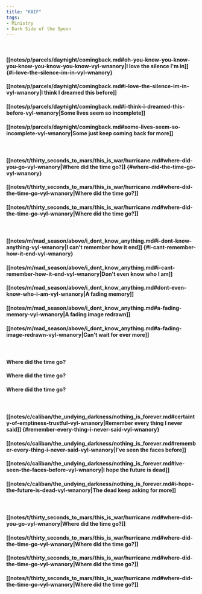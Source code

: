 ```yaml
---
title: "KAIF"
tags:
- Ministry
- Dark Side of the Spoon
---
```

&nbsp;
#### [[notes/p/parcels/day∕night/comingback.md#oh-you-know-you-know-you-know-you-know-you-know-vyl-wnanory|I love the silence I'm in]] {#i-love-the-silence-im-in-vyl-wnanory}
#### [[notes/p/parcels/day∕night/comingback.md#i-love-the-silence-im-in-vyl-wnanory|I think I dreamed this before]]
#### [[notes/p/parcels/day∕night/comingback.md#i-think-i-dreamed-this-before-vyl-wnanory|Some lives seem so incomplete]]
#### [[notes/p/parcels/day∕night/comingback.md#some-lives-seem-so-incomplete-vyl-wnanory|Some just keep coming back for more]]
&nbsp;
#### [[notes/t/thirty_seconds_to_mars/this_is_war/hurricane.md#where-did-you-go-vyl-wnanory|Where did the time go?]] {#where-did-the-time-go-vyl-wnanory}
#### [[notes/t/thirty_seconds_to_mars/this_is_war/hurricane.md#where-did-the-time-go-vyl-wnanory|Where did the time go?]]
#### [[notes/t/thirty_seconds_to_mars/this_is_war/hurricane.md#where-did-the-time-go-vyl-wnanory|Where did the time go?]]
&nbsp;
#### [[notes/m/mad_season/above/i_dont_know_anything.md#i-dont-know-anything-vyl-wnanory|I can't remember how it end]] {#i-cant-remember-how-it-end-vyl-wnanory}
#### [[notes/m/mad_season/above/i_dont_know_anything.md#i-cant-remember-how-it-end-vyl-wnanory|Don't even know who I am]]
#### [[notes/m/mad_season/above/i_dont_know_anything.md#dont-even-know-who-i-am-vyl-wnanory|A fading memory]]
#### [[notes/m/mad_season/above/i_dont_know_anything.md#a-fading-memory-vyl-wnanory|A fading image redrawn]]
#### [[notes/m/mad_season/above/i_dont_know_anything.md#a-fading-image-redrawn-vyl-wnanory|Can't wait for ever more]]
&nbsp;
#### Where did the time go?
#### Where did the time go?
#### Where did the time go?
&nbsp;
#### [[notes/c/caliban/the_undying_darkness/nothing_is_forever.md#certainty-of-emptiness-trustful-vyl-wnanory|Remember every thing I never said]] {#remember-every-thing-i-never-said-vyl-wnanory}
#### [[notes/c/caliban/the_undying_darkness/nothing_is_forever.md#remember-every-thing-i-never-said-vyl-wnanory|I've seen the faces before]]
#### [[notes/c/caliban/the_undying_darkness/nothing_is_forever.md#ive-seen-the-faces-before-vyl-wnanory|I hope the future is dead]]
#### [[notes/c/caliban/the_undying_darkness/nothing_is_forever.md#i-hope-the-future-is-dead-vyl-wnanory|The dead keep asking for more]]
&nbsp;
#### [[notes/t/thirty_seconds_to_mars/this_is_war/hurricane.md#where-did-you-go-vyl-wnanory|Where did the time go?]]
#### [[notes/t/thirty_seconds_to_mars/this_is_war/hurricane.md#where-did-the-time-go-vyl-wnanory|Where did the time go?]]
#### [[notes/t/thirty_seconds_to_mars/this_is_war/hurricane.md#where-did-the-time-go-vyl-wnanory|Where did the time go?]]
#### [[notes/t/thirty_seconds_to_mars/this_is_war/hurricane.md#where-did-the-time-go-vyl-wnanory|Where did the time go?]]
